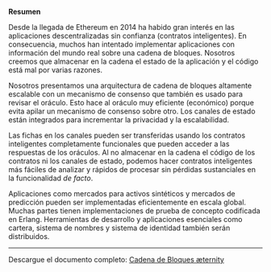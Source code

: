 **Resumen**

Desde la llegada de Ethereum en 2014 ha habido gran interés en las aplicaciones descentralizadas sin confianza (contratos inteligentes). En consecuencia, muchos han intentado implementar aplicaciones con información del mundo real sobre una cadena de bloques. Nosotros creemos que almacenar en la cadena el estado de la aplicación y el código está mal por varias razones.

Nosotros presentamos una arquitectura de cadena de bloques altamente escalable con un mecanismo de consenso que también es usado para revisar el oráculo. Esto hace al oráculo muy eficiente (económico) porque evita apilar un mecanismo de consenso sobre otro. Los canales de estado están integrados para incrementar la privacidad y la escalabilidad.

Las fichas en los canales pueden ser transferidas usando los contratos inteligentes completamente funcionales que pueden acceder a las respuestas de los oráculos. Al no almacenar en la cadena el código de los contratos ni los canales de estado, podemos hacer contratos inteligentes más fáciles de analizar y rápidos de procesar sin pérdidas sustanciales en la funcionalidad _de facto_.


Aplicaciones como mercados para activos sintéticos y mercados de predicción pueden ser implementadas eficientemente en escala global. Muchas partes tienen implementaciones de prueba de concepto codificada en Erlang. Herramientas de desarrollo y aplicaciones esenciales como cartera, sistema de nombres y sistema de identidad también serán distribuidos.

***

Descargue el documento completo: [Cadena de Bloques æternity](http://blockchain.aeternity.com/Aeternity-blockchain-espaniol.pdf)